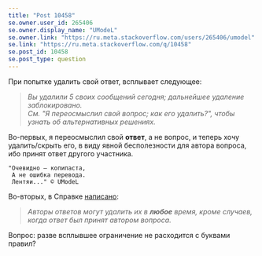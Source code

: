 ```yaml
---
title: "Post 10458"
se.owner.user_id: 265406
se.owner.display_name: "UModeL"
se.owner.link: "https://ru.meta.stackoverflow.com/users/265406/umodel"
se.link: "https://ru.meta.stackoverflow.com/q/10458"
se.post_id: 10458
se.post_type: question
---
```

<p>При попытке удалить свой ответ, всплывает следующее:</p>

<blockquote>
  <p><em>Вы удалили 5 своих сообщений сегодня; дальнейшее удаление заблокировано.<br>
  См. "Я переосмыслил свой вопрос; как его удалить?", чтобы узнать об альтернативных решениях.</em>  </p>
</blockquote>

<p>Во-первых, я переосмыслил свой <strong>ответ</strong>, а не вопрос, и теперь хочу удалить/скрыть его, в виду явной бесполезности для автора вопроса, ибо принят ответ другого участника.</p>

<pre><code>"Очевидно — копипаста,  
 А не ошибка перевода.  
 Лентяи..." © UModeL
</code></pre>

<p>Во-вторых, в Справке <a href="https://stackoverflow.com/help/deleted-answers">написано</a>: </p>

<blockquote>
  <p><em>Авторы ответов могут удалить их в <strong>любое</strong> время, кроме случаев, когда
  ответ был принят автором вопроса.</em></p>
</blockquote>

<p>Вопрос: разве всплывшее ограничение не расходится с буквами правил?</p>
